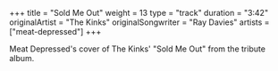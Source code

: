 +++
title = "Sold Me Out"
weight = 13
type = "track"
duration = "3:42"
originalArtist = "The Kinks"
originalSongwriter = "Ray Davies"
artists = ["meat-depressed"]
+++

Meat Depressed's cover of The Kinks' "Sold Me Out" from the tribute album.
